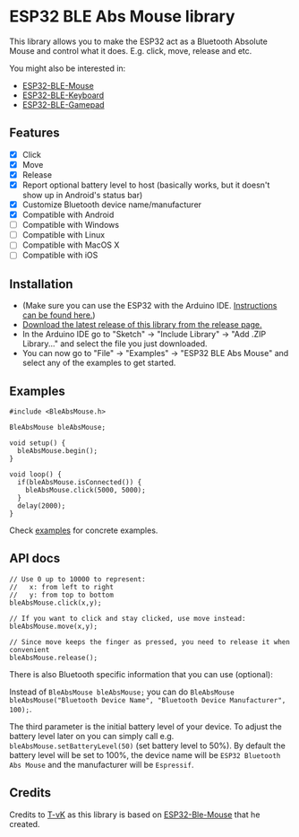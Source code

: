 # ESP32 BLE Abs Mouse library

This library allows you to make the ESP32 act as a Bluetooth Absolute Mouse and control what it does. E.g. click, move, release and etc.

You might also be interested in:
- [ESP32-BLE-Mouse](https://github.com/T-vK/ESP32-BLE-Mouse)
- [ESP32-BLE-Keyboard](https://github.com/T-vK/ESP32-BLE-Keyboard)
- [ESP32-BLE-Gamepad](https://github.com/lemmingDev/ESP32-BLE-Gamepad)

## Features

 - [x] Click
 - [x] Move
 - [x] Release
 - [x] Report optional battery level to host (basically works, but it doesn't show up in Android's status bar)
 - [x] Customize Bluetooth device name/manufacturer
 - [x] Compatible with Android
 - [ ] Compatible with Windows
 - [ ] Compatible with Linux
 - [ ] Compatible with MacOS X
 - [ ] Compatible with iOS
 
## Installation
- (Make sure you can use the ESP32 with the Arduino IDE. [Instructions can be found here.](https://github.com/espressif/arduino-esp32#installation-instructions))
- [Download the latest release of this library from the release page.](https://github.com/sobrinho/ESP32-BLE-Abs-Mouse/releases)
- In the Arduino IDE go to "Sketch" -> "Include Library" -> "Add .ZIP Library..." and select the file you just downloaded.
- You can now go to "File" -> "Examples" -> "ESP32 BLE Abs Mouse" and select any of the examples to get started.

## Examples

```
#include <BleAbsMouse.h>

BleAbsMouse bleAbsMouse;

void setup() {
  bleAbsMouse.begin();
}

void loop() {
  if(bleAbsMouse.isConnected()) {
    bleAbsMouse.click(5000, 5000);
  }
  delay(2000);
}
```

Check [examples](examples) for concrete examples.

## API docs

```
// Use 0 up to 10000 to represent:
//   x: from left to right
//   y: from top to bottom
bleAbsMouse.click(x,y);

// If you want to click and stay clicked, use move instead:
bleAbsMouse.move(x,y);

// Since move keeps the finger as pressed, you need to release it when convenient
bleAbsMouse.release();
```

There is also Bluetooth specific information that you can use (optional):

Instead of `BleAbsMouse bleAbsMouse;` you can do `BleAbsMouse bleAbsMouse("Bluetooth Device Name", "Bluetooth Device Manufacturer", 100);`.

The third parameter is the initial battery level of your device. To adjust the battery level later on you can simply call e.g. `bleAbsMouse.setBatteryLevel(50)` (set battery level to 50%).
By default the battery level will be set to 100%, the device name will be `ESP32 Bluetooth Abs Mouse` and the manufacturer will be `Espressif`.

## Credits

Credits to [T-vK](https://github.com/T-vK) as this library is based on [ESP32-Ble-Mouse](https://github.com/T-vK/ESP32-BLE-Mouse) that he created.
